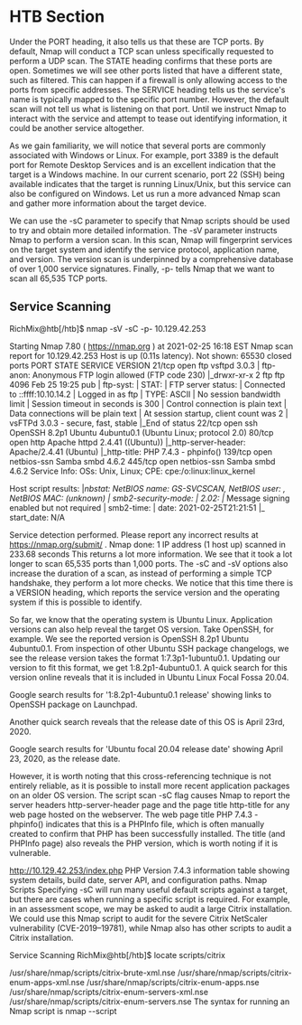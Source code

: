 # HTB Section

Under the PORT heading, it also tells us that these are TCP ports. 
By default, Nmap will conduct a TCP scan unless specifically requested to perform a UDP scan.
The STATE heading confirms that these ports are open. Sometimes we will see other ports listed that have a different state, such as filtered. 
This can happen if a firewall is only allowing access to the ports from specific addresses.
The SERVICE heading tells us the service's name is typically mapped to the specific port number. 
However, the default scan will not tell us what is listening on that port.
Until we instruct Nmap to interact with the service and attempt to tease out identifying information, it could be another service altogether.

As we gain familiarity, we will notice that several ports are commonly associated with Windows or Linux. 
For example, port 3389 is the default port for Remote Desktop Services and is an excellent indication that the target is a Windows machine. 
In our current scenario, port 22 (SSH) being available indicates that the target is running Linux/Unix, but this service can also be configured on Windows. 
Let us run a more advanced Nmap scan and gather more information about the target device.

We can use the -sC parameter to specify that Nmap scripts should be used to try and obtain more detailed information. 
The -sV parameter instructs Nmap to perform a version scan.
In this scan, Nmap will fingerprint services on the target system and identify the service protocol, application name, and version.
The version scan is underpinned by a comprehensive database of over 1,000 service signatures. 
Finally, -p- tells Nmap that we want to scan all 65,535 TCP ports.

## Service Scanning
RichMix@htb[/htb]$ nmap -sV -sC -p- 10.129.42.253

Starting Nmap 7.80 ( https://nmap.org ) at 2021-02-25 16:18 EST
Nmap scan report for 10.129.42.253
Host is up (0.11s latency).
Not shown: 65530 closed ports
PORT    STATE SERVICE     VERSION
21/tcp  open  ftp         vsftpd 3.0.3
| ftp-anon: Anonymous FTP login allowed (FTP code 230)
|_drwxr-xr-x    2 ftp      ftp          4096 Feb 25 19:25 pub
| ftp-syst: 
|   STAT: 
| FTP server status:
|      Connected to ::ffff:10.10.14.2
|      Logged in as ftp
|      TYPE: ASCII
|      No session bandwidth limit
|      Session timeout in seconds is 300
|      Control connection is plain text
|      Data connections will be plain text
|      At session startup, client count was 2
|      vsFTPd 3.0.3 - secure, fast, stable
|_End of status
22/tcp  open  ssh         OpenSSH 8.2p1 Ubuntu 4ubuntu0.1 (Ubuntu Linux; protocol 2.0)
80/tcp  open  http        Apache httpd 2.4.41 ((Ubuntu))
|_http-server-header: Apache/2.4.41 (Ubuntu)
|_http-title: PHP 7.4.3 - phpinfo()
139/tcp open  netbios-ssn Samba smbd 4.6.2
445/tcp open  netbios-ssn Samba smbd 4.6.2
Service Info: OSs: Unix, Linux; CPE: cpe:/o:linux:linux_kernel


Host script results:
|_nbstat: NetBIOS name: GS-SVCSCAN, NetBIOS user: <unknown>, NetBIOS MAC: <unknown> (unknown)
| smb2-security-mode: 
|   2.02: 
|_    Message signing enabled but not required
| smb2-time: 
|   date: 2021-02-25T21:21:51
|_  start_date: N/A

Service detection performed. Please report any incorrect results at https://nmap.org/submit/ .
Nmap done: 1 IP address (1 host up) scanned in 233.68 seconds
This returns a lot more information. We see that it took a lot longer to scan 65,535 ports than 1,000 ports. 
The -sC and -sV options also increase the duration of a scan, as instead of performing a simple TCP handshake, they perform a lot more checks. 
We notice that this time there is a VERSION heading, which reports the service version and the operating system if this is possible to identify.

So far, we know that the operating system is Ubuntu Linux. Application versions can also help reveal the target OS version. 
Take OpenSSH, for example. We see the reported version is OpenSSH 8.2p1 Ubuntu 4ubuntu0.1. 
From inspection of other Ubuntu SSH package changelogs, we see the release version takes the format 1:7.3p1-1ubuntu0.1. 
Updating our version to fit this format, we get 1:8.2p1-4ubuntu0.1. 
A quick search for this version online reveals that it is included in Ubuntu Linux Focal Fossa 20.04.

Google search results for '1:8.2p1-4ubuntu0.1 release' showing links to OpenSSH package on Launchpad.

Another quick search reveals that the release date of this OS is April 23rd, 2020.

Google search results for 'Ubuntu focal 20.04 release date' showing April 23, 2020, as the release date.

However, it is worth noting that this cross-referencing technique is not entirely reliable, as it is possible to install more recent application packages on an older OS version. 
The script scan -sC flag causes Nmap to report the server headers http-server-header page and the page title http-title for any web page hosted on the webserver. 
The web page title PHP 7.4.3 - phpinfo() indicates that this is a PHPInfo file, which is often manually created to confirm that PHP has been successfully installed. 
The title (and PHPInfo page) also reveals the PHP version, which is worth noting if it is vulnerable.

http://10.129.42.253/index.php
PHP Version 7.4.3 information table showing system details, build date, server API, and configuration paths.
Nmap Scripts
Specifying -sC will run many useful default scripts against a target, but there are cases when running a specific script is required. For example, in an assessment scope, we may be asked to audit a large Citrix installation. We could use this Nmap script to audit for the severe Citrix NetScaler vulnerability (CVE-2019–19781), while Nmap also has other scripts to audit a Citrix installation.

  Service Scanning
RichMix@htb[/htb]$ locate scripts/citrix

/usr/share/nmap/scripts/citrix-brute-xml.nse
/usr/share/nmap/scripts/citrix-enum-apps-xml.nse
/usr/share/nmap/scripts/citrix-enum-apps.nse
/usr/share/nmap/scripts/citrix-enum-servers-xml.nse
/usr/share/nmap/scripts/citrix-enum-servers.nse
The syntax for running an Nmap script is nmap --script <script name> -p<port> <host>.

## NMAP Scrips
Nmap scripts are a great way to enhance our scans' functionality, and inspection of the available options will pay dividends. 
Check out the Network Enumeration with Nmap module for a more detailed study of the Nmap tool.

# Attacking Network Services

## Banner Grabbing
As previously discussed, banner grabbing is a useful technique to fingerprint a service quickly. Often a service will look to identify itself by displaying a banner once a connection is initiated. Nmap will attempt to grab the banners if the syntax nmap -sV --script=banner <target> is specified. We can also attempt this manually using Netcat. Let us take another example, using the nc version of Netcat:

  Service Scanning
RichMix@htb[/htb]$ nc -nv 10.129.42.253 21

## THM // TCP-UDP

(UNKNOWN) [10.129.42.253] 21 (ftp) open
220 (vsFTPd 3.0.3)
This reveals that the version of vsFTPd on the server is 3.0.3. We can also automate this process using Nmap's powerful scripting engine: nmap -sV --script=banner -p21 10.10.10.0/24.

At the risk of oversimplification, we can classify ports in two states:

Open port indicates that there is some service listening on that port.
Closed port indicates that there is no service listening on that port.

## However, in practical situations, we need to consider the impact of firewalls. For instance, a port might be open, but a firewall might be blocking the packets. Therefore, Nmap considers the following six states:

- Open: indicates that a service is listening on the specified port.
- Closed: indicates that no service is listening on the specified port, although the port is accessible. By accessible, we mean that it is reachable and is not blocked by a firewall or other security appliances/programs.
- Filtered: means that Nmap cannot determine if the port is open or closed because the port is not accessible. This state is usually due to a firewall preventing Nmap from reaching that port. Nmap’s packets may be blocked from reaching the port; alternatively, the responses are blocked from reaching Nmap’s host.
- Unfiltered: means that Nmap cannot determine if the port is open or closed, although the port is accessible. This state is encountered when using an ACK scan -sA.
- Open|Filtered: This means that Nmap cannot determine whether the port is open or filtered.
- Closed|Filtered: This means that Nmap cannot decide whether a port is closed or filtered.

# TCP Flags

Nmap supports different types of TCP port scans. To understand the difference between these port scans, we need to review the TCP header. 
The TCP header is the first 24 bytes of a TCP segment. The following figure shows the TCP header as defined in RFC 793. 
This figure looks sophisticated at first; however, it is pretty simple to understand. In the first row, we have the source TCP port number and the destination port number. 
We can see that the port number is allocated 16 bits (2 bytes). In the second and third rows, we have the sequence number and the acknowledgement number. 
Each row has 32 bits (4 bytes) allocated, with six rows total, making up 24 bytes.


In particular, we need to focus on the flags that Nmap can set or unset. We have highlighted the TCP flags in red. Setting a flag bit means setting its value to 1. 
From left to right, the TCP header flags are:

- URG: Urgent flag indicates that the urgent pointer filed is significant. 
The urgent pointer indicates that the incoming data is urgent, and that a TCP segment with the URG flag set is processed immediately without consideration of having to wait on previously sent TCP segments.
- ACK: Acknowledgement flag indicates that the acknowledgement number is significant. It is used to acknowledge the receipt of a TCP segment.
- PSH: Push flag asking TCP to pass the data to the application promptly.
- RST: Reset flag is used to reset the connection. Another device, such as a firewall, might send it to tear a TCP connection. This flag is also used when data is sent to a host and there is no service on the receiving end to answer.
- SYN: Synchronize flag is used to initiate a TCP 3-way handshake and synchronize sequence numbers with the other host. The sequence number should be set randomly during TCP connection establishment.
- FIN: The sender has no more data to send.

This room covered three types of scans.

| Port Scan Type |	Example Command |
|----------------|------------------|
| TCP Connect    | nmap -sT 10.10.244.31 |
| TCP SYN Scan	 | sudo nmap -sS 10.10.244.31 |
| UDP Scan	     | sudo nmap -sU 10.10.244.31 |

These scan types should get you started discovering running TCP and UDP services on a target host.

| Option | Purpose |
|--------|---------|
| -p-	   |all ports
| -p1-1023|	scan ports 1 to 1023
| -F	100 | most common ports
| -r	  | scan ports in consecutive order
| -T<0-5>	| -T0 being the slowest and T5 the fastest
| --max-rate | 50	rate <= 50 packets/sec
| --min-rate | 15	rate >= 15 packets/sec
| --min-parallelism | 100	at least 100 probes in parallel
